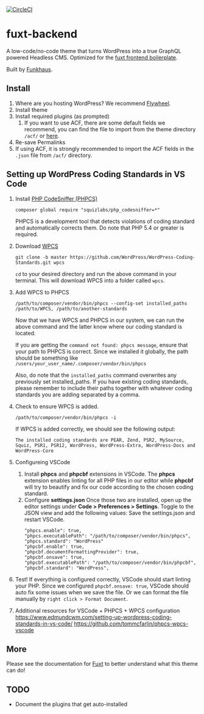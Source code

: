 [![CircleCI](https://dl.circleci.com/status-badge/img/gh/darwinapps/dress-code-backend/tree/master.svg?style=svg)](https://dl.circleci.com/status-badge/redirect/gh/darwinapps/dress-code-backend/tree/master)

# fuxt-backend

A low-code/no-code theme that turns WordPress into a true GraphQL powered Headless CMS. Optimized for the [fuxt frontend boilerplate](https://github.com/funkhaus/fuxt).

Built by [Funkhaus](http://funkhaus.us/).

## Install

1.  Where are you hosting WordPress? We recommend [Flywheel](https://share.getf.ly/n02x5z).
1.  Install theme
1.  Install required plugins (as prompted)
    1.  If you want to use ACF, there are some default fields we recommend, you can find the file to import from the theme directory `/acf/` or [here](https://github.com/funkhaus/fuxt-backend/tree/master/acf).
1.  Re-save Permalinks
1.  If using ACF, it is strongly recommended to import the ACF fields in the `.json` file from `/acf/` directory.

## Setting up WordPress Coding Standards in VS Code

1.  Install [PHP CodeSniffer (PHPCS)](https://github.com/squizlabs/PHP_CodeSniffer#installation)
    ```
    composer global require "squizlabs/php_codesniffer=*"
    ```
    PHPCS is a development tool that detects violations of coding standard and automatically corrects them. Do note that PHP 5.4 or greater is required.
2.  Download [WPCS](https://github.com/WordPress/WordPress-Coding-Standards)
    ```
    git clone -b master https://github.com/WordPress/WordPress-Coding-Standards.git wpcs
    ```
    `cd` to your desired directory and run the above command in your terminal. This will download WPCS into a folder called `wpcs`.
3.  Add WPCS to PHPCS
    ```
    /path/to/composer/vendor/bin/phpcs --config-set installed_paths /path/to/WPCS, /path/to/another-standards
    ```
    Now that we have WPCS and PHPCS in our system, we can run the above command and the latter know where our coding standard is located.

    If you are getting the `command not found: phpcs message`, ensure that your path to PHPCS is correct. Since we installed it globally, the path should be something like `/users/your_user_name/.composer/vendor/bin/phpcs`

    Also, do note that the `installed_paths` command overwrites any previously set installed_paths. If you have existing coding standards, please remember to include their paths together with whatever coding standards you are adding separated by a comma.
4.  Check to ensure WPCS is added.
    ```
    /path/to/composer/vendor/bin/phpcs -i
    ```
    If WPCS is added correctly, we should see the following output:
    ```
    The installed coding standards are PEAR, Zend, PSR2, MySource, Squiz, PSR1, PSR12, WordPress, WordPress-Extra, WordPress-Docs and WordPress-Core
    ```
5.  Configureing VSCode
    1.  Install **phpcs** and **phpcbf** extensions in VSCode.
        The **phpcs** extension enables linting for all PHP files in our editor while **phpcbf** will try to beautify and fix our code according to the chosen coding standard.
    2.  Configure **settings.json**
        Once those two are installed, open up the editor settings under **Code > Preferences > Settings**. Toggle to the JSON view and add the following values:
        Save the settings.json and restart VSCode.
        ```
        "phpcs.enable": true,
        "phpcs.executablePath": "/path/to/composer/vendor/bin/phpcs",
        "phpcs.standard": "WordPress"
        "phpcbf.enable": true,
        "phpcbf.documentFormattingProvider": true,
        "phpcbf.onsave": true,
        "phpcbf.executablePath": "/path/to/composer/vendor/bin/phpcbf",
        "phpcbf.standard": "WordPress",
        ```
6. Test!
   If everything is configured correctly, VSCode should start linting your PHP. Since we configured `phpcbf.onsave: true`, VSCode should auto fix some issues when we save the file.
   Or we can format the file manually by `right click > Format Document`.
7. Additional resources for VSCode + PHPCS + WPCS configuration
   https://www.edmundcwm.com/setting-up-wordpress-coding-standards-in-vs-code/
   https://github.com/tommcfarlin/phpcs-wpcs-vscode


## More

Please see the documentation for [Fuxt](https://github.com/funkhaus/fuxt) to better understand what this theme can do!

## TODO

-   Document the plugins that get auto-installed
